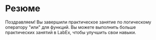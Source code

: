 # Резюме

Поздравляем! Вы завершили практическое занятие по логическому оператору "или" для функций. Вы можете выполнить больше практических занятий в LabEx, чтобы улучшить свои навыки.
